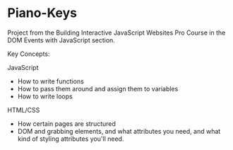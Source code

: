 # Piano-Keys
Project from the Building Interactive JavaScript Websites Pro Course in the DOM Events with JavaScript section.

Key Concepts:

JavaScript
  - How to write functions
  - How to pass them around and assign them to variables
  - How to write loops
 
HTML/CSS
  - How certain pages are structured
  - DOM and grabbing elements, and what attributes you need, and what kind of styling attributes you'll need.
